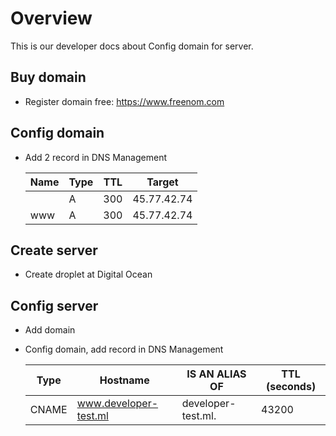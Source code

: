 # Overview
This is our developer docs about Config domain for server.

## Buy domain
- Register domain free: https://www.freenom.com

## Config domain
- Add 2 record in DNS Management

    | Name | Type | TTL | Target      |
    |------|------|-----|-------------|
    |      | A    | 300 | 45.77.42.74 |
    | www  | A    | 300 | 45.77.42.74 |
    
## Create server
- Create droplet at Digital Ocean

## Config server
- Add domain
- Config domain, add record in DNS Management

    | Type  | Hostname              | IS AN ALIAS OF     | TTL (seconds) |
    |-------|-----------------------|--------------------|---------------|
    | CNAME | www.developer-test.ml | developer-test.ml. | 43200         |